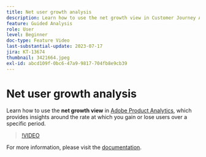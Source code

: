 ```yaml
---
title: Net user growth analysis
description: Learn how to use the net growth view in Customer Journey Analytics, which provides insights around the rate at which you gain or lose users over a specific period.
feature: Guided Analysis
role: User
level: Beginner
doc-type: Feature Video
last-substantial-update: 2023-07-17
jira: KT-13674
thumbnail: 3421664.jpeg
exl-id: abcd109f-0bc6-47a9-9817-704fb8e9cb39
---
```

# Net user growth analysis

Learn how to use the **net growth view** in [Adobe Product Analytics](../../adobe-product-analytics/adobe-product-analytics-overview.md), which provides insights around the rate at which you gain or lose users over a specific period.

>[!VIDEO](https://video.tv.adobe.com/v/3421664/?learn=on)

For more information, please visit the [documentation](https://experienceleague.adobe.com/docs/analytics-platform/using/guided-analysis/user-growth/net-growth.html).

